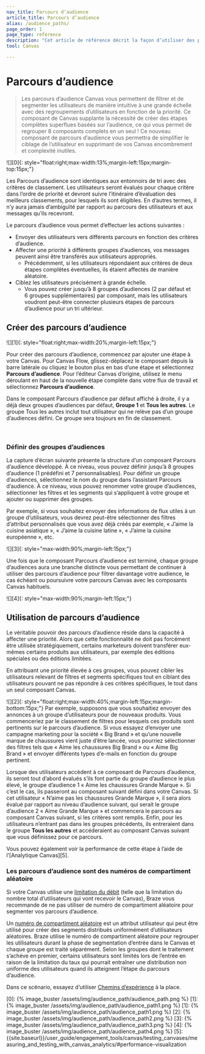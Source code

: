 ```yaml
---
nav_title: Parcours d’audience 
article_title: Parcours d’audience 
alias: /audience_paths/
page_order: 1
page_type: reference
description: "Cet article de référence décrit la façon d’utiliser des parcours d’audience dans votre Canvas afin de filtrer et de segmenter les utilisateurs de manière intuitive à une grande échelle avec des regroupements d’utilisateurs en fonction de la priorité stratégique."
tool: Canvas

---
```


# Parcours d’audience 

> Les parcours d’audience Canvas vous permettent de filtrer et de segmenter les utilisateurs de manière intuitive à une grande échelle avec des regroupements d’utilisateurs en fonction de la priorité. Ce composant de Canvas supplante la nécessité de créer des étapes complètes superflues basées sur l’audience, ce qui vous permet de regrouper 8 composants complets en un seul ! Ce nouveau composant de parcours d’audience vous permettra de simplifier le ciblage de l’utilisateur en supprimant de vos Canvas encombrement et complexité inutiles. 

![][0]{: style="float:right;max-width:13%;margin-left:15px;margin-top:15px;"}

Les Parcours d’audience sont identiques aux entonnoirs de tri avec des critères de classement. Les utilisateurs seront évalués pour chaque critère dans l’ordre de priorité et devront suivre l’itinéraire d’évaluation des meilleurs classements, pour lesquels ils sont éligibles. En d’autres termes, il n’y aura jamais d’ambiguïté par rapport au parcours des utilisateurs et aux messages qu’ils recevront. 

Le parcours d’audience vous permet d’effectuer les actions suivantes :

- Envoyer des utilisateurs vers différents parcours en fonction des critères d’audience.
- Affecter une priorité à différents groupes d’audiences, vos messages peuvent ainsi être transférés aux utilisateurs appropriés. 
  - Précédemment, si les utilisateurs répondaient aux critères de deux étapes complètes éventuelles, ils étaient affectés de manière aléatoire. 
- Ciblez les utilisateurs précisément à grande échelle.
  - Vous pouvez créer jusqu’à 8 groupes d’audiences (2 par défaut et 6 groupes supplémentaires) par composant, mais les utilisateurs voudront peut-être connecter plusieurs étapes de parcours d’audience pour un tri ultérieur. 

## Créer des parcours d’audience

![][1]{: style="float:right;max-width:20%;margin-left:15px;"}

Pour créer des parcours d’audience, commencez par ajouter une étape à votre Canvas. Pour Canvas Flow, glissez-déplacez le composant depuis la barre latérale ou cliquez le bouton plus <i class="fas fa-plus-circle"></i> en bas d’une étape et sélectionnez **Parcours d’audience**. Pour l’éditeur Canvas d’origine, utilisez le menu déroulant en haut de la nouvelle étape complète dans votre flux de travail et sélectionnez **Parcours d’audience**.

Dans le composant Parcours d’audience par défaut affiché à droite, il y a déjà deux groupes d’audiences par défaut, **Groupe 1** et **Tous les autres**. Le groupe Tous les autres inclut tout utilisateur qui ne relève pas d’un groupe d’audiences défini. Ce groupe sera toujours en fin de classement.
<br><br><br>

### Définir des groupes d’audiences

La capture d’écran suivante présente la structure d’un composant Parcours d’audience développé. À ce niveau, vous pouvez définir jusqu’à 8 groupes d’audience (1 prédéfini et 7 personnalisables). Pour définir un groupe d’audiences, sélectionnez le nom du groupe dans l’assistant Parcours d’audience. À ce niveau, vous pouvez renommer votre groupe d’audiences, sélectionner les filtres et les segments qui s’appliquent à votre groupe et ajouter ou supprimer des groupes.

Par exemple, si vous souhaitez envoyer des informations de flux utiles à un groupe d’utilisateurs, vous devrez peut-être sélectionner des filtres d’attribut personnalisés que vous avez déjà créés par exemple, « J’aime la cuisine asiatique », « J’aime la cuisine latine », « J’aime la cuisine européenne », etc. 

![][3]{: style="max-width:90%;margin-left:15px;"}

Une fois que le composant Parcours d’audience est terminé, chaque groupe d’audiences aura une branche distincte vous permettant de continuer à utiliser des parcours d’audience pour filtrer davantage votre audience, le cas échéant ou poursuivre votre parcours Canvas avec les composants Canvas habituels. 

![][4]{: style="max-width:90%;margin-left:15px;"}

## Utilisation de parcours d’audience

Le véritable pouvoir des parcours d’audience réside dans la capacité à affecter une priorité. Alors que cette fonctionnalité ne doit pas forcément être utilisée stratégiquement, certains marketeurs doivent transférer eux-mêmes certains produits aux utilisateurs, par exemple des éditions spéciales ou des éditions limitées. 

En attribuant une priorité élevée à ces groupes, vous pouvez cibler les utilisateurs relevant de filtres et segments spécifiques tout en ciblant des utilisateurs pouvant ne pas répondre à ces critères spécifiques, le tout dans un seul composant Canvas.

![][2]{: style="float:right;max-width:40%;margin-left:15px;margin-bottom:15px;"}
Par exemple, supposons que vous souhaitiez envoyer des annonces à un groupe d’utilisateurs pour de nouveaux produits. Vous commenceriez par le classement de filtres pour lesquels ces produits sont pertinents sur le parcours d’audience. Si vous essayez d’envoyer une campagne marketing pour la société « Big Brand » et qu’une nouvelle marque de chaussures vient juste d’être lancée, vous pourriez sélectionner des filtres tels que « Aime les chaussures Big Brand » ou « Aime Big Brand » et envoyer différents types d’e-mails en fonction du groupe pertinent. 

Lorsque des utilisateurs accèdent à ce composant de Parcours d’audience, ils seront tout d’abord évalués s’ils font partie du groupe d’audience le plus élevé, le groupe d’audience 1 « Aime les chaussures Grande Marque ». Si c’est le cas, ils passeront au composant suivant défini dans votre Canvas. Si cet utilisateur « N’aime pas les chaussures Grande Marque », il sera alors évalué par rapport au niveau d’audience suivant, qui serait le groupe d’audience 2 « Aime Grande Marque » et commencera le parcours au composant Canvas suivant, si les critères sont remplis. Enfin, pour les utilisateurs n’entrant pas dans les groupes précédents, ils entreraient dans le groupe **Tous les autres** et accéderaient au composant Canvas suivant que vous définissez pour ce parcours.

Vous pouvez également voir la performance de cette étape à l’aide de l’[Analytique Canvas][5].

### Les parcours d’audience sont des numéros de compartiment aléatoire

Si votre Canvas utilise une [limitation du débit]({{site.baseurl}}/user_guide/engagement_tools/campaigns/building_campaigns/rate-limiting/) (telle que la limitation du nombre total d’utilisateurs qui vont recevoir le Canvas), Braze vous recommande de ne pas utiliser de numéro de compartiment aléatoire pour segmenter vos parcours d’audience. 

Un [numéro de compartiment aléatoire]({{site.baseurl}}/user_guide/engagement_tools/campaigns/testing_and_more/ab_testing_with_random_buckets/) est un attribut utilisateur qui peut être utilisé pour créer des segments distribués uniformément d’utilisateurs aléatoires. Braze utilise le numéro de compartiment aléatoire pour regrouper les utilisateurs durant la phase de segmentation d’entrée dans le Canvas et chaque groupe est traité séparément. Selon les groupes dont le traitement s’achève en premier, certains utilisateurs sont limités lors de l’entrée en raison de la limitation du taux qui pourrait entraîner une distribution non uniforme des utilisateurs quand ils atteignent l’étape du parcours d’audience.

Dans ce scénario, essayez d’utiliser [Chemins d’expérience]({{site.baseurl}}/user_guide/engagement_tools/canvas/canvas_components/experiment_step/) à la place.

[0]: {% image_buster /assets/img/audience_path/audience_path.png %}
[1]: {% image_buster /assets/img/audience_path/audience_path1.png %}
[1]: {% image_buster /assets/img/audience_path/audience_path1.png %}
[2]: {% image_buster /assets/img/audience_path/audience_path2.png %}
[3]: {% image_buster /assets/img/audience_path/audience_path3.png %}
[4]: {% image_buster /assets/img/audience_path/audience_path4.png %}
[5]: {{site.baseurl}}/user_guide/engagement_tools/canvas/testing_canvases/measuring_and_testing_with_canvas_analytics/#performance-visualization

